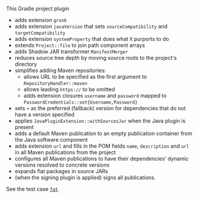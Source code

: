 This Gradle project plugin
- adds extension `gronk`
- adds extension `javaVersion` that sets `sourceCompatibility` and `targetCompatibility`
- adds extension `systemProperty` that does what it purports to do
- extends `Project::file` to join path component arrays
- adds Shadow JAR transformer `ManifestMerger`
- reduces source tree depth by moving source roots to the project's directory
- simplifies adding Maven repositories:
  - allows URL to be specified as the first argument to `RepositoryHandler::maven`
  - allows leading `https://` to be omitted
  - adds extension closures `username` and `password` mapped to `PasswordCredentials::set{Username,Password}`
- sets `+` as the preferred (fallback) version for dependencies that do not have a version specified
- applies `JavaPluginExtension::withSourcesJar` when the Java plugin is present
- adds a default Maven publication to an empty publication container from the Java software component
- adds extension `url` and fills in the POM fields `name`, `description` and `url` in all Maven publications from the project
- configures all Maven publications to have their dependencies' dynamic versions resolved to concrete versions
- expands flat packages in source JARs
- (when the signing plugin is applied) signs all publications.

See the test case [`fat`](test/cases/fat/build.gradle).
